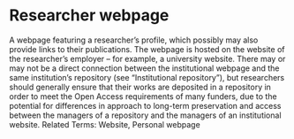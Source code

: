 # Researcher webpage
A webpage featuring a researcher’s profile, which possibly may also provide links to their publications.
The webpage is hosted on the website of the researcher’s employer – for example, a university website. There may or may not be a direct connection between the institutional webpage and the same institution’s repository (see “Institutional repository”), but researchers should generally ensure that their works are deposited in a repository in order to meet the Open Access requirements of many funders, due to the potential for differences in approach to long-term preservation and access between the managers of a repository and the managers of an institutional website.
Related Terms: Website, Personal webpage